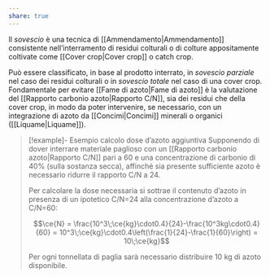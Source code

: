 ```yaml
---
share: true
---
```

Il *sovescio* è una tecnica di [[Ammendamento|Ammendamento]] consistente nell’interramento di residui colturali o di colture appositamente coltivate come [[Cover crop|Cover crop]] o catch crop.

Può essere classificato, in base al prodotto interrato, in *sovescio parziale* nel caso dei residui colturali o in *sovescio totale* nel caso di una cover crop.
Fondamentale per evitare [[Fame di azoto|Fame di azoto]] è la valutazione del [[Rapporto carbonio azoto|Rapporto C/N]], sia dei residui che della cover crop, in modo da poter intervenire, se necessario, con un integrazione di azoto da [[Concimi|Concimi]] minerali o organici ([[Liquame|Liquame]]).

> [!example]- Esempio calcolo dose d’azoto aggiuntiva 
> Supponendo di dover interrare materiale paglioso con un [[Rapporto carbonio azoto|Rapporto C/N]] pari a 60 e una concentrazione di carbonio di 40% (sulla sostanza secca), affinché sia presente sufficiente azoto è necessario ridurre il rapporto C/N a 24.
> 
> Per calcolare la dose necessaria si sottrae il contenuto d’azoto in presenza di un ipotetico C/N=24 alla concentrazione d’azoto a C/N=60:
> 
> $$\ce{N} = \frac{10^3\;\ce{kg}\cdot0.4}{24}-\frac{10^3kg\cdot0.4}{60} = 10^3\;\ce{kg}\cdot0.4\left(\frac{1}{24}-\frac{1}{60}\right) = 10\;\ce{kg}$$
>
> Per ogni tonnellata di paglia sarà necessario distribuire 10 kg di azoto disponibile.


